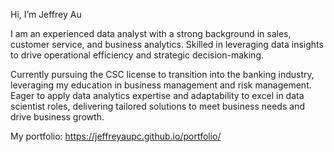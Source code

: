 Hi, I’m Jeffrey Au

I am an experienced data analyst with a strong background in sales, customer service, and business analytics. Skilled in leveraging data insights to drive operational efficiency and strategic decision-making. 

Currently pursuing the CSC license to transition into the banking industry, leveraging my education in business management and risk management. Eager to apply data analytics expertise and adaptability to excel in data scientist roles, delivering tailored solutions to meet business needs and drive business growth.

My portfolio: https://jeffreyaupc.github.io/portfolio/

<!---
jeffreyaupc/jeffreyaupc is a ✨ special ✨ repository because its `README.md` (this file) appears on your GitHub profile.
You can click the Preview link to take a look at your changes.
--->
